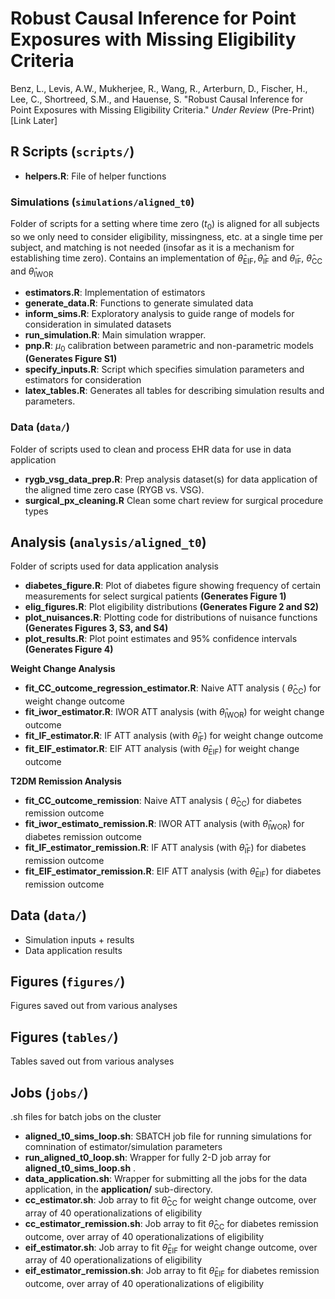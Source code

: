 # Robust Causal Inference for Point Exposures with Missing Eligibility Criteria


Benz, L., Levis, A.W., Mukherjee, R., Wang, R., Arterburn, D., Fischer, H., Lee, C., Shortreed, S.M., and Hauense, S. "Robust Causal Inference for Point Exposures with Missing Eligibility Criteria." _Under Review_ (Pre-Print)[Link Later]


## R Scripts (`scripts/`)
* __helpers.R__: File of helper functions 

### Simulations (`simulations/aligned_t0`)
Folder of scripts for a setting where time zero ($t_0$) is aligned for all subjects so we only need to consider eligibility, missingness, etc. at a single time per subject, and matching is not needed (insofar as it is a mechanism for establishing time zero). Contains an implementation of $\widehat\theta_\text{EIF}, \widehat\theta_\text{IF}$ and $\widetilde\theta_\text{IF}$, $\widehat\theta_\text{CC}$ and $\widehat\theta_\text{IWOR}$

* __estimators.R__: Implementation of estimators
* __generate_data.R__: Functions to generate simulated data
* __inform_sims.R__: Exploratory analysis to guide range of models for consideration in simulated datasets
* __run_simulation.R__: Main simulation wrapper.
* __pnp.R__: $\mu_0$ calibration between parametric and non-parametric models __(Generates Figure S1)__
* __specify_inputs.R__: Script which specifies simulation parameters and estimators for consideration
* __latex_tables.R__: Generates all tables for describing simulation results and parameters.

### Data (`data/`)
Folder of scripts used to clean and process EHR data for use in data application
* __rygb_vsg_data_prep.R__: Prep analysis dataset(s) for data application of the aligned time zero case (RYGB vs. VSG).
* __surgical_px_cleaning.R__ Clean some chart review for surgical procedure types

## Analysis (`analysis/aligned_t0`)
Folder of scripts used for data application analysis

* __diabetes_figure.R__: Plot of diabetes figure showing frequency of certain measurements for select surgical patients __(Generates Figure 1)__
* __elig_figures.R__: Plot eligibility distributions __(Generates Figure 2 and S2)__
* __plot_nuisances.R__: Plotting code for distributions of nuisance functions __(Generates Figures 3, S3, and S4)__
* __plot_results.R__: Plot point estimates and 95% confidence intervals __(Generates Figure 4)__

__Weight Change Analysis__

* __fit_CC_outcome_regression_estimator.R__: Naive ATT analysis ( $\hat\theta_\text{CC}$) for weight change outcome 
* __fit_iwor_estimator.R__: IWOR ATT analysis (with $\hat\theta_\text{IWOR}$) for weight change outcome  
* __fit_IF_estimator.R__: IF ATT analysis (with $\hat\theta_\text{IF}$) for weight change outcome  
* __fit_EIF_estimator.R__: EIF ATT analysis (with $\hat\theta_\text{EIF}$) for weight change outcome

__T2DM Remission Analysis__

* __fit_CC_outcome_remission__: Naive ATT analysis ( $\hat\theta_\text{CC}$) for diabetes remission outcome 
* __fit_iwor_estimato_remission.R__: IWOR ATT analysis (with $\hat\theta_\text{IWOR}$) for diabetes remission outcome  
* __fit_IF_estimator_remission.R__: IF ATT analysis (with $\hat\theta_\text{IF}$) for diabetes remission outcome
* __fit_EIF_estimator_remission.R__: EIF ATT analysis (with $\hat\theta_\text{EIF}$) for diabetes remission outcome



## Data (`data/`)
* Simulation inputs + results
* Data application results 

## Figures (`figures/`)
Figures saved out from various analyses

## Figures (`tables/`)
Tables saved out from various analyses

## Jobs (`jobs/`)
.sh files for batch jobs on the cluster 

* __aligned_t0_sims_loop.sh__: SBATCH job file for running simulations for comnination of estimator/simulation parameters
* __run_aligned_t0_loop.sh__: Wrapper for fully 2-D job array for __aligned_t0_sims_loop.sh__ .
* __data_application.sh__: Wrapper for submitting all the jobs for the data application, in the __application/__ sub-directory.
* __cc_estimator.sh__: Job array to fit $\hat\theta_\text{CC}$ for weight change outcome, over array of 40 operationalizations of eligibility 
* __cc_estimator_remission.sh__: Job array to fit $\hat\theta_\text{CC}$ for diabetes remission outcome, over array of 40 operationalizations of eligibility 
* __eif_estimator.sh__: Job array to fit $\hat\theta_\text{EIF}$ for weight change outcome, over array of 40 operationalizations of eligibility 
* __eif_estimator_remission.sh__: Job array to fit $\hat\theta_\text{EIF}$ for diabetes remission outcome, over array of 40 operationalizations of eligibility 
